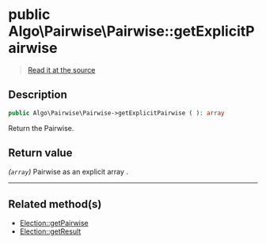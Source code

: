 # public Algo\Pairwise\Pairwise::getExplicitPairwise

> [Read it at the source](https://github.com/julien-boudry/Condorcet/blob/master/src/Algo/Pairwise/Pairwise.php#L151)

## Description    

```php
public Algo\Pairwise\Pairwise->getExplicitPairwise ( ): array
```

Return the Pairwise.


## Return value   

*(`array`)* Pairwise as an explicit array .


---------------------------------------

## Related method(s)      

* [Election::getPairwise](/Docs/api-reference/Election%20Class/Election--getPairwise.md)    
* [Election::getResult](/Docs/api-reference/Election%20Class/Election--getResult.md)    
